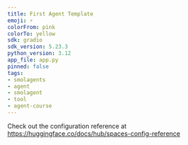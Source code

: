 ```yaml
---
title: First Agent Template
emoji: ⚡
colorFrom: pink
colorTo: yellow
sdk: gradio
sdk_version: 5.23.3
python_version: 3.12
app_file: app.py
pinned: false
tags:
- smolagents
- agent
- smolagent
- tool
- agent-course
---
```


Check out the configuration reference at https://huggingface.co/docs/hub/spaces-config-reference